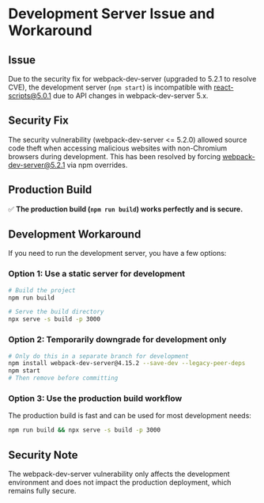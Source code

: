 # Development Server Issue and Workaround

## Issue
Due to the security fix for webpack-dev-server (upgraded to 5.2.1 to resolve CVE), the development server (`npm start`) is incompatible with react-scripts@5.0.1 due to API changes in webpack-dev-server 5.x.

## Security Fix
The security vulnerability (webpack-dev-server <= 5.2.0) allowed source code theft when accessing malicious websites with non-Chromium browsers during development. This has been resolved by forcing webpack-dev-server@5.2.1 via npm overrides.

## Production Build
✅ **The production build (`npm run build`) works perfectly and is secure.**

## Development Workaround
If you need to run the development server, you have a few options:

### Option 1: Use a static server for development
```bash
# Build the project
npm run build

# Serve the build directory
npx serve -s build -p 3000
```

### Option 2: Temporarily downgrade for development only
```bash
# Only do this in a separate branch for development
npm install webpack-dev-server@4.15.2 --save-dev --legacy-peer-deps
npm start
# Then remove before committing
```

### Option 3: Use the production build workflow
The production build is fast and can be used for most development needs:
```bash
npm run build && npx serve -s build -p 3000
```

## Security Note
The webpack-dev-server vulnerability only affects the development environment and does not impact the production deployment, which remains fully secure.